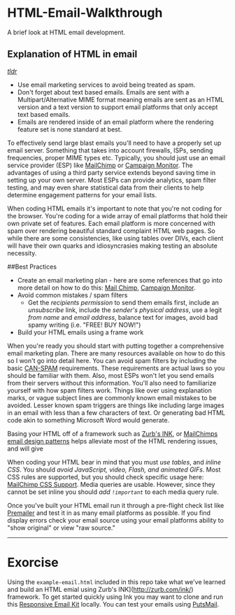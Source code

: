 # HTML-Email-Walkthrough
A brief look at HTML email development.

## Explanation of HTML in email

*[tldr](#tldr)*

* Use email marketing services to avoid being treated as spam.
* Don't forget about text based emails. Emails are sent with a Multipart/Alternative MIME format meaning emails are sent as an HTML version and a text version to support email platforms that only accept text based emails.
* Emails are rendered inside of an email platform where the rendering feature set is none standard at best.

To effectively send large blast emails you'll need to have a properly set up email server. Something that takes into account firewalls, ISPs, sending frequencies, proper MIME types etc. Typically, you should just use an email service provider (ESP) like [MailChimp](http://mailchimp.com/) or [Campaign Monitor](https://www.campaignmonitor.com/). The advantages of using a third party service extends beyond saving time in setting up your own server. Most ESPs can provide analytics, spam filter testing, and may even share statistical data from their clients to help determine engagement patterns for your email lists.

When coding HTML emails it's important to note that you're not coding for the browser. You're coding for a wide array of email platforms that hold their own private set of features. Each email platform is more concerned with spam over rendering beautiful standard complaint HTML web pages. So while there are some consistencies, like using tables over DIVs, each client will have their own quarks and idiosyncrasies making testing an absolute necessity.

##Best Practices

* Create an email marketing plan - here are some references that go into more detail on how to do this: [Mail Chimp](http://mailchimp.com/resources/), [Campaign Monitor](https://www.campaignmonitor.com/guides/).
* Avoid common mistakes / spam filters
  * Get the _recipients permission_ to send them emails first, include an _unsubscribe_ link, include the _sender's physical address_, use a legit _from name_ and _email address_, balance text for images, avoid bad spamy writing (i.e. "FREE! BUY NOW!")
* Build your HTML emails using a frame work

When you're ready you should start with putting together a comprehensive email marketing plan. There are many resources available on how to do this so I won't go into detail here. You can avoid spam filters by including the basic [CAN-SPAM](http://www.ftc.gov/tips-advice/business-center/can-spam-act-compliance-guide-business) requirements. These requirements are actual laws so you should be familiar with them. Also, most ESPs won't let you send emails from their servers without this information. You'll also need to familiarize yourself with how spam filters work. Things like over using explanation marks, or vague subject lines are commonly known email mistakes to be avoided. Lesser known spam triggers are things like including large images in an email with less than a few characters of text. Or generating bad HTML code akin to something Microsoft Word would generate.

<a name="tldr"></a>Basing your HTML off of a framework such as [Zurb's INK](http://zurb.com/ink/), or [MailChimps email design patterns](http://templates.mailchimp.com/resources/email-design-patterns/) helps alleviate most of the HTML rendering issues, and will give

When coding your HTML bear in mind that you must _use tables_, and _inline CSS_. You should *avoid* *JavaScript, video, Flash, and animated GIFs*. Most CSS rules are supported, but you should check specific usage here: [MailChimp CSS Support](http://templates.mailchimp.com/resources/email-client-css-support/). Media queries are usable. However, since they cannot be set inline you should _add `!important`_ to each media query rule.

Once you've built your HTML email run it through a pre-flight check list like [Premailer](http://premailer.dialect.ca/) and test it in as many email platforms as possible. If you find display errors check your email source using your email platforms ability to "show original" or view "raw source."

---

# Exorcise

Using the `example-email.html` included in this repo take what we've learned and build an HTML emial using Zurb's INK](http://zurb.com/ink/) framework. To get started quickly using Ink you may want to clone and run this [Responsive Email Kit](https://github.com/itsahappymedium/responsive-email-kit) locally. You can test your emails using [PutsMail](https://putsmail.com/tests/new).

